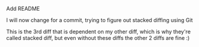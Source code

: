 Add README

I will now change for a commit, trying to figure out stacked diffing using Git

This is the 3rd diff that is dependent on my other diff, which is why they're called stacked diff, but even without these diffs the other 2 diffs are fine :)